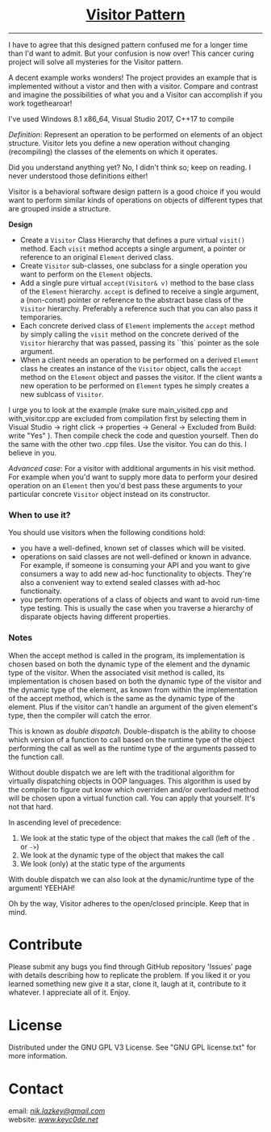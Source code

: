 <h1 align="center">
	<a href="https://github.com/KeyC0de/VisitorPattern">Visitor Pattern</a>
</h1>
<hr>


I have to agree that this designed pattern confused me for a longer time than I'd want to admit. But your confusion is now over! This cancer curing project will solve all mysteries for the Visitor pattern.

A decent example works wonders! The project provides an example that is implemented without a vistor and then with a visitor. Compare and contrast and imagine the possibilities of what you and a Visitor can accomplish if you work togethearoar!

I've used Windows 8.1 x86_64, Visual Studio 2017, C++17 to compile


*Definition*:
Represent an operation to be performed on elements of an object structure. Visitor lets you define a new operation without changing (recompiling) the classes of the elements on which it operates.

Did you understand anything yet? No, I didn't think so; keep on reading. I never understood those definitions either!

Visitor is a behavioral software design pattern is a good choice if you would want to perform similar kinds of operations on objects of different types that are grouped inside a structure.

**Design**

- Create a `Visitor` Class Hierarchy that defines a pure virtual `visit()` method. Each `visit` method accepts a single argument, a pointer or reference to an original `Element` derived class.
- Create `Visitor` sub-classes, one subclass for a single operation you want to perform on the `Element` objects.
- Add a single pure virtual `accept(Visitor& v)` method to the base class of the `Element` hierarchy. `accept` is defined to receive a single argument, a (non-const) pointer or reference to the abstract base class of the `Visitor` hierarchy. Preferably a reference such that you can also pass it temporaries.
- Each concrete derived class of `Element` implements the `accept` method by simply calling the `visit` method on the concrete derived of the `Visitor` hierarchy that was passed, passing its ``this` pointer as the sole argument.
- When a client needs an operation to be performed on a derived `Element` class he creates an instance of the `Visitor` object, calls the `accept` method on the `Element` object and passes the visitor. If the client wants a new operation to be performed on `Element` types he simply creates a new sublcass of `Visitor`.

I urge you to look at the example (make sure main\_visited.cpp and with\_visitor.cpp are excluded from compilation first by selecting them in Visual Studio -> right click -> properties -> General -> Excluded from Build: write "Yes" ).
Then compile check the code and question yourself. Then do the same with the other two .cpp files. Use the visitor. You can do this. I believe in you.

*Advanced case*: For a visitor with additional arguments in his visit method. For example when you'd want to supply more data to perform your desired operation on an `Element` then you'd best pass these arguments to your particular concrete `Visitor` object instead on its constructor.


### When to use it?

You should use visitors when the following conditions hold:

- you have a well-defined, known set of classes which will be visited.
- operations on said classes are not well-defined or known in advance. For example, if someone is consuming your API and you want to give consumers a way to add new ad-hoc functionality to objects. They're also a convenient way to extend sealed classes with ad-hoc functionaity.
- you perform operations of a class of objects and want to avoid run-time type testing. This is usually the case when you traverse a hierarchy of disparate objects having different properties.


### Notes

When the accept method is called in the program, its implementation is chosen based on both the dynamic type of the element and the dynamic type of the visitor. When the associated visit method is called, its implementation is chosen based on both the dynamic type of the visitor and the dynamic type of the element, as known from within the implementation of the accept method, which is the same as the dynamic type of the element. Plus if the visitor can't handle an argument of the given element's type, then the compiler will catch the error.

This is known as *double dispatch*. Double-dispatch is the ability to choose which version of a function to call based on the runtime type of the object performing the call as well as the runtime type of the arguments passed to the function call.

Without double dispatch we are left with the traditional algorithm for virtually dispatching objects in OOP languages. This algorithm is used by the compiler to figure out know which overriden and/or overloaded method will be chosen upon a virtual function call. You can apply that yourself. It's not that hard.

In ascending level of precedence:

1. We look at the static type of the object that makes the call (left of the `.` or `->`)
2. We look at the dynamic type of the object that makes the call
3. We look (only) at the static type of the arguments

With double dispatch we can also look at the dynamic/runtime type of the argument! YEEHAH!

Oh by the way, Visitor adheres to the open/closed principle. Keep that in mind.


# Contribute

Please submit any bugs you find through GitHub repository 'Issues' page with details describing how to replicate the problem. If you liked it or you learned something new give it a star, clone it, laugh at it, contribute to it whatever. I appreciate all of it. Enjoy.


# License

Distributed under the GNU GPL V3 License. See "GNU GPL license.txt" for more information.


# Contact

email: *nik.lazkey@gmail.com*</br>
website: *www.keyc0de.net*

